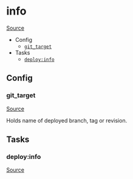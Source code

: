 <!-- DO NOT EDIT THIS FILE! -->
<!-- Instead edit recipe/deploy/info.php -->
<!-- Then run bin/docgen -->

# info

[Source](/recipe/deploy/info.php)



* Config
  * [`git_target`](#git_target)
* Tasks
  * [`deploy:info`](#deployinfo)

## Config
### git_target
[Source](/recipe/deploy/info.php#L5)

Holds name of deployed branch, tag or revision.


## Tasks
### deploy:info
[Source](/recipe/deploy/info.php#L23)




